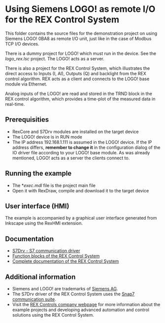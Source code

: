Using Siemens LOGO! as remote I/O for the REX Control System
============================================================

This folder contains the source files for the demonstration project on using 
Siemens LOGO! 0BA8 as remote I/O unit, just like in the case of Modbus TCP 
I/O devices.

There is a dummy project for LOGO! which must run in the device. See the *logo_rex.lsc* project. The 
LOGO! acts as a server.

There is also a project for the REX Control System, which illustrates the direct
access to Inputs (I, AI), Outputs (Q) and backlight from the REX control algorithm. 
REX acts as a client and connects to the LOGO! base module via Ethernet.

Analog inputs of the LOGO! are read and stored in the TRND block in the REX 
control algorithm, which provides a time-plot of the measured data in real-time.

## Prerequisities ##
- RexCore and S7Drv modules are installed on the target device
- The LOGO! device is in RUN mode
- The IP address 192.168.1.111 is assumed in the LOGO! device. If the IP address 
differs, **remember to change it** in the configuration dialog of the IO driver file according to your
LOGO! base module. As was already mentioned, LOGO! acts as a server the clients 
connect to. 

## Running the example ##
- The **exec.mdl* file is the project main file
- Open it with RexDraw, compile and download it to the target device

## User interface (HMI) ##
The example is accompanied by a graphical user interface generated from Inkscape 
using the RexHMI extension.

## Documentation ##

- [S7Drv - S7 communication driver](http://www.rexcontrols.com/media/DOC/ENGLISH/S7Drv_ENG.pdf)
- [Function blocks of the REX Control System](http://www.rexcontrols.com/media/HTML/DOC/ENGLISH/index.html)
- [Complete documentation of the REX Control System](http://www.rexcontrols.com/documentation-and-support)

## Additional information ##

- Siemens and LOGO! are trademarks of [Siemens AG](http://www.siemens.com).
- The S7Drv driver of the REX Control System uses the [Snap7 communication suite](http://sourceforge.net/projects/snap7).
- Visit the [REX Controls company webpage](http://www.rexcontrols.com) 
for more information about the example projects and developing advanced 
automation and control solutions using the REX Control System.
